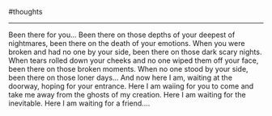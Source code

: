 #thoughts 

___

Been there for you... Been there on those depths of your deepest of nightmares, been there on the death of your emotions.
When you were broken and had no one by your side, been there on those dark scary nights.
When tears rolled down your cheeks and no one wiped them off your face, been there on those broken moments.
When no one stood by your side, been there on those loner days...
And now here I am, waiting at the doorway, hoping for your entrance. Here I am waiing for you to come and take me away from the ghosts of my creation.
Here I am waiting for the inevitable.
Here I am waiting for a friend....